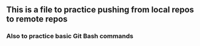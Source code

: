 ## This is a file to practice pushing from local repos to remote repos
### Also to practice basic Git Bash commands
